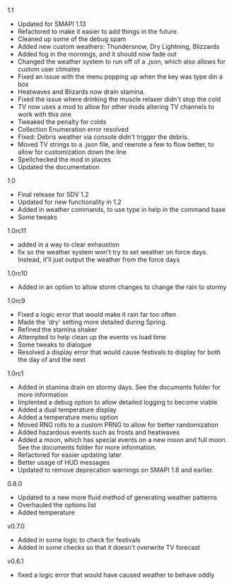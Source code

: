 1.1
- Updated for SMAPI 1.13
- Refactored to make it easier to add things in the future. 
- Cleaned up some of the debug spam
- Added new custom weathers: Thundersnow, Dry Lightning, Blizzards
- Added fog in the mornings, and it should now fade out
- Changed the weather system to run off of a .json, which also allows for custom user climates
- Fixed an issue with the menu popping up when the key was type din a box
- Heatwaves and Blizards now drain stamina.
- Fixed the issue where drinking the muscle relaxer didn't stop the cold
- TV now uses a mod to allow for other mods altering TV channels to work with this one
- Tweaked the penalty for colds
- Collection Enumeration error resolved
- Fixed: Debris weather via console didn't trigger the debris. 
- Moved TV strings to a .json file, and rewrote a few to flow better, to allow for customization down the line
- Spellchecked the mod in places
- Updated the documentation

1.0
- Final release for SDV 1.2
- Updated for new functionality in 1.2
- Added in weather commands, to use type in help in the command base
- Some tweaks

1.0rc11
- added in a way to clear exhaustion
- fix so the weather system won't try to set weather on force days. Instead, it'll just output the weather from the force days

1.0rc10
- Added in an option to allow storm changes to change the rain to stormy

1.0rc9
- Fixed a logic error that would make it rain far too often
- Made the 'dry' setting more detailed during Spring.
- Refined the stamina shaker
- Attempted to help clean up the events vs load time
- Some tweaks to dialogue
- Resolved a display error that would cause festivals to display for both the day of and the next

1.0rc1
- Added in stamina drain on stormy days. See the documents folder for more information
- Implented a debug option to allow detailed logging to become viable
- Added a dual temperature display
- Added a temperature menu option
- Moved RNG rolls to a custom PRNG to allow for better randomization
- Added hazardous events such as frosts and heatwaves
- Added a moon, which has special events on a new moon and full moon. See the documents folder for more information.
- Refactored for easier updating later
- Better usage of HUD messages
- Updated to remove deprecation warnings on SMAPI 1.8 and earlier.


0.8.0
- Updated to a new more fluid method of generating weather patterns
- Overhauled the options list
- Added temperature

v0.7.0
- Added in some logic to check for festivals
- Added in some checks so that it doesn't overwrite TV forecast

v0.6.1
- fixed a logic error that would have caused weather to behave oddly